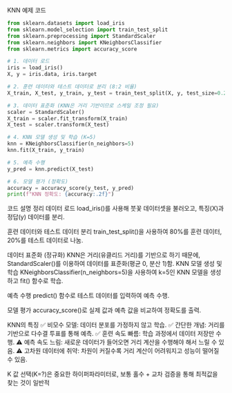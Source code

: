 KNN 예제 코드
```py
from sklearn.datasets import load_iris
from sklearn.model_selection import train_test_split
from sklearn.preprocessing import StandardScaler
from sklearn.neighbors import KNeighborsClassifier
from sklearn.metrics import accuracy_score

# 1. 데이터 로드
iris = load_iris()
X, y = iris.data, iris.target

# 2. 훈련 데이터와 테스트 데이터로 분리 (8:2 비율)
X_train, X_test, y_train, y_test = train_test_split(X, y, test_size=0.2, random_state=42)

# 3. 데이터 표준화 (KNN은 거리 기반이므로 스케일 조정 필요)
scaler = StandardScaler()
X_train = scaler.fit_transform(X_train)
X_test = scaler.transform(X_test)

# 4. KNN 모델 생성 및 학습 (K=5)
knn = KNeighborsClassifier(n_neighbors=5)
knn.fit(X_train, y_train)

# 5. 예측 수행
y_pred = knn.predict(X_test)

# 6. 모델 평가 (정확도)
accuracy = accuracy_score(y_test, y_pred)
print(f"KNN 정확도: {accuracy:.2f}")

```
코드 설명 정리
데이터 로드
load_iris()를 사용해 붓꽃 데이터셋을 불러오고, 특징(X)과 정답(y) 데이터를 분리.

훈련 데이터와 테스트 데이터 분리
train_test_split()을 사용하여 80%를 훈련 데이터, 20%를 테스트 데이터로 나눔.

데이터 표준화 (정규화)
KNN은 거리(유클리드 거리)를 기반으로 하기 때문에, StandardScaler()를 이용하여 데이터를 표준화(평균 0, 분산 1)함.
KNN 모델 생성 및 학습
KNeighborsClassifier(n_neighbors=5)을 사용하여 k=5인 KNN 모델을 생성하고 fit() 함수로 학습.

예측 수행
predict() 함수로 테스트 데이터를 입력하여 예측 수행.

모델 평가
accuracy_score()로 실제 값과 예측 값을 비교하여 정확도를 출력.


KNN의 특징
✅ 비모수 모델: 데이터 분포를 가정하지 않고 학습.
✅ 간단한 개념: 거리를 기반으로 다수결 투표를 통해 예측.
✅ 훈련 속도 빠름: 학습 과정에서 데이터 저장만 수행.
⚠️ 예측 속도 느림: 새로운 데이터가 들어오면 거리 계산을 수행해야 해서 느릴 수 있음.
⚠️ 고차원 데이터에 취약: 차원이 커질수록 거리 계산이 어려워지고 성능이 떨어질 수 있음.

K 값 선택(K=?)은 중요한 하이퍼파라미터로, 보통 홀수 + 교차 검증을 통해 최적값을 찾는 것이 일반적



